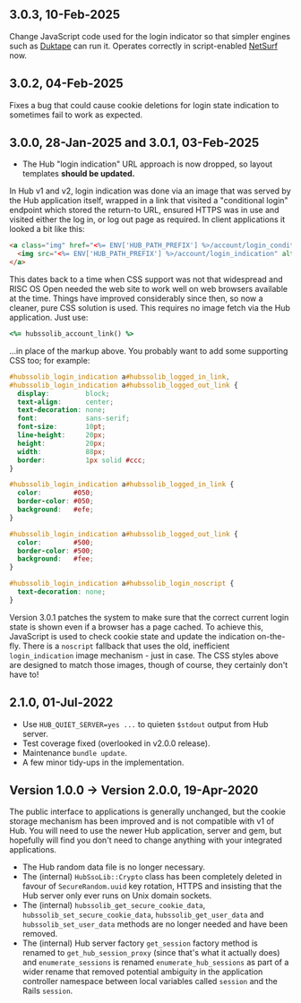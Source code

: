 ## 3.0.3, 10-Feb-2025

Change JavaScript code used for the login indicator so that simpler engines such as [Duktape](https://duktape.org) can run it. Operates correctly in script-enabled [NetSurf](https://www.netsurf-browser.org) now.

## 3.0.2, 04-Feb-2025

Fixes a bug that could cause cookie deletions for login state indication to sometimes fail to work as expected.

## 3.0.0, 28-Jan-2025 and 3.0.1, 03-Feb-2025

* The Hub "login indication" URL approach is now dropped, so layout templates **should be updated.**

In Hub v1 and v2, login indication was done via an image that was served by the Hub application itself, wrapped in a link that visited a "conditional login" endpoint which stored the return-to URL, ensured HTTPS was in use and visited either the log in, or log out page as required. In client applications it looked a bit like this:

```html
<a class="img" href="<%= ENV['HUB_PATH_PREFIX'] %>/account/login_conditional">
  <img src="<%= ENV['HUB_PATH_PREFIX'] %>/account/login_indication" alt="Account" height="22" width="90" />
</a>
```

This dates back to a time when CSS support was not that widespread and RISC OS Open needed the web site to work well on web browsers available at the time. Things have improved considerably since then, so now a cleaner, pure CSS solution is used. This requires no image fetch via the Hub application. Just use:

```ruby
<%= hubssolib_account_link() %>
```

...in place of the markup above. You probably want to add some supporting CSS too; for example:

```css
#hubssolib_login_indication a#hubssolib_logged_in_link,
#hubssolib_login_indication a#hubssolib_logged_out_link {
  display:         block;
  text-align:      center;
  text-decoration: none;
  font:            sans-serif;
  font-size:       10pt;
  line-height:     20px;
  height:          20px;
  width:           88px;
  border:          1px solid #ccc;
}

#hubssolib_login_indication a#hubssolib_logged_in_link {
  color:        #050;
  border-color: #050;
  background:   #efe;
}

#hubssolib_login_indication a#hubssolib_logged_out_link {
  color:        #500;
  border-color: #500;
  background:   #fee;
}

#hubssolib_login_indication a#hubssolib_login_noscript {
  text-decoration: none;
}
```

Version 3.0.1 patches the system to make sure that the correct current login state is shown even if a browser has a page cached. To achieve this, JavaScript is used to check cookie state and update the indication on-the-fly. There is a `noscript` fallback that uses the old, inefficient `login_indication` image mechanism - just in case. The CSS styles above are designed to match those images, though of course, they certainly don't have to!



## 2.1.0, 01-Jul-2022

* Use `HUB_QUIET_SERVER=yes ...` to quieten `$stdout` output from Hub server.
* Test coverage fixed (overlooked in v2.0.0 release).
* Maintenance `bundle update`.
* A few minor tidy-ups in the implementation.



## Version 1.0.0 -> Version 2.0.0, 19-Apr-2020

The public interface to applications is generally unchanged, but the cookie storage mechanism has been improved and is not compatible with v1 of Hub. You will need to use the newer Hub application, server and gem, but hopefully will find you don't need to change anything with your integrated applications.

* The Hub random data file is no longer necessary.
* The (internal) `HubSsoLib::Crypto` class has been completely deleted in favour of `SecureRandom.uuid` key rotation, HTTPS and insisting that the Hub server only ever runs on Unix domain sockets.
* The (internal) `hubssolib_get_secure_cookie_data`, `hubssolib_set_secure_cookie_data`, `hubssolib_get_user_data` and `hubssolib_set_user_data` methods are no longer needed and have been removed.
* The (internal) Hub server factory `get_session` factory method is renamed to `get_hub_session_proxy` (since that's what it actually does) and `enumerate_sessions` is renamed `enumerate_hub_sessions` as part of a wider rename that removed potential ambiguity in the application controller namespace between local variables called `session` and the Rails `session`.
